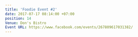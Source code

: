 ```yaml
---
title: 'Foodie Event #2'
date: 2017-07-17 08:14:00 +07:00
position: 14
Venue: Don's Bistro
Event URL: https://www.facebook.com/events/267809617031382/
---
```


